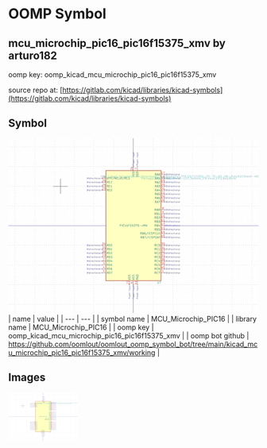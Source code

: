 # OOMP Symbol  
## mcu_microchip_pic16_pic16f15375_xmv  by arturo182  
  
oomp key: oomp_kicad_mcu_microchip_pic16_pic16f15375_xmv  
  
source repo at: [https://gitlab.com/kicad/libraries/kicad-symbols](https://gitlab.com/kicad/libraries/kicad-symbols)  
## Symbol  
  
[![working.png](working_600.png)](working.png)  
| name | value | 
| --- | --- | 
| symbol name | MCU_Microchip_PIC16 | 
| library name | MCU_Microchip_PIC16 | 
| oomp key | oomp_kicad_mcu_microchip_pic16_pic16f15375_xmv | 
| oomp bot github | https://github.com/oomlout/oomlout_oomp_symbol_bot/tree/main/kicad_mcu_microchip_pic16_pic16f15375_xmv/working | 
## Images  
  
[![working.png](working_140.png)](working.png)  
